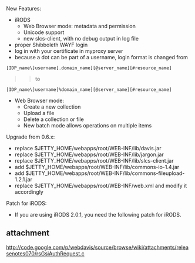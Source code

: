 New Features:

  * iRODS
    * Web Browser mode: metadata and permission
    * Unicode support
    * new slcs-client, with no debug output in log file
  * proper Shibboleth WAYF login
  * log in with your certificate in myproxy server
  * because a dot can be part of a username, login format is changed from
```
[IDP_name\]username[.domain_name][@server_name][#resource_name]
```
> > to
```
[IDP_name\]username[%domain_name][@server_name][#resource_name]
```
  * Web Browser mode:
    * Create a new collection
    * Upload a file
    * Delete a collection or file
    * New batch mode allows operations on multiple items

Upgrade from 0.6.x:

  * replace $JETTY\_HOME/webapps/root/WEB-INF/lib/davis.jar
  * replace $JETTY\_HOME/webapps/root/WEB-INF/lib/jargon.jar
  * replace $JETTY\_HOME/webapps/root/WEB-INF/lib/slcs-client.jar
  * add $JETTY\_HOME/webapps/root/WEB-INF/lib/commons-io-1.4.jar
  * add $JETTY\_HOME/webapps/root/WEB-INF/lib/commons-fileupload-1.2.1.jar
  * replace $JETTY\_HOME/webapps/root/WEB-INF/web.xml and modify it accordingly

Patch for iRODS:

  * If you are using iRODS 2.0.1, you need the following patch for iRODS.

## attachment ##
http://code.google.com/p/webdavis/source/browse/wiki/attachments/releasenotes070/rsGsiAuthRequest.c